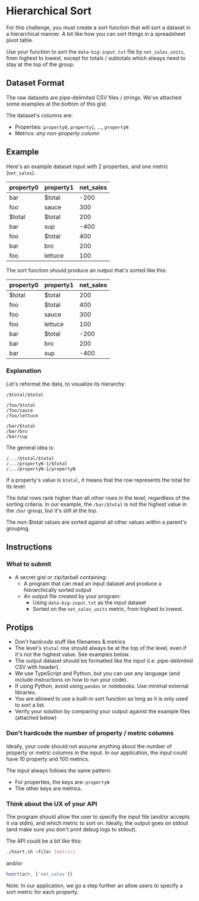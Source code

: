 # Hierarchical Sort

For this challenge, you must create a sort function that will sort a dataset in a hierarchical manner.
A bit like how you can sort things in a spreadsheet pivot table.

Use your function to sort the `data-big-input.txt` file by `net_sales_units`, from highest to lowest,
except for totals / subtotals which always need to stay at the top of the group.


## Dataset Format

The raw datasets are pipe-delimited CSV files / strings. We've attached some examples at the bottom of this gist.

The dataset's columns are:
- Properties: `property0`, `property1`, ..., `propertyN`
- Metrics: _any non-property column_


## Example

Here's an example dataset input with 2 properties, and one metric (`net_sales`).

|property0|property1|net_sales|
|---------|---------|-----|
| bar     | $total  | -200|
| foo     | sauce   |  300|
| $total  | $total  |  200|
| bar     | sup     | -400|
| foo     | $total  |  400|
| bar     | bro     |  200|
| foo     | lettuce |  100|

The sort function should produce an output that's sorted like this:

|property0|property1|net_sales|
|---------|---------|-----|
| $total  | $total  |  200|
| foo     | $total  |  400|
| foo     | sauce   |  300|
| foo     | lettuce |  100|
| bar     | $total  | -200|
| bar     | bro     |  200|
| bar     | sup     | -400|

### Explanation

Let's reformat the data, to visualize its hierarchy:

```
/$total/$total

/foo/$total
/foo/sauce
/foo/lettuce

/bar/$total
/bar/bro
/bar/sup
```

The general idea is:

```
/.../$total/$total
/.../propertyN-1/$total
/.../propertyN-1/propertyN
```

If a property's value is `$total`, it means that the row represents the total for its level.

The total rows rank higher than all other rows in the level, regardless of the sorting criteria. In our example, the `/bar/$total` is not the highest value in the `/bar` group, but it's still at the top.

The non-$total values are sorted against all other values within a parent's grouping.


## Instructions

### What to submit

- A secret gist or zip/tarball containing:
  - A program that can read an input dataset and produce a hierarchically sorted output
  - An output file created by your program:
    - Using `data-big-input.txt` as the input dataset
    - Sorted on the `net_sales_units` metric, from highest to lowest.

## Protips

- Don't hardcode stuff like filenames & metrics
- The level's `$total` row should always be at the top of the level, even if it's not the highest value. See examples below.
- The output dataset should be formatted like the input (i.e. pipe-delimited CSV with header).
- We use TypeScript and Python, but you can use any language (and include instructions on how to run your code).
- If using Python, avoid using `pandas` or notebooks. Use minimal external libraries.
- You are allowed to use a built-in sort function as long as it is only used to sort a list.
- Verify your solution by comparing your output against the example files (attached below)

### Don't hardcode the number of property / metric columns

Ideally, your code should not assume anything about the number of property or metric columns in the input. In our application, the input could have 10 property and 100 metrics.

The input always follows the same pattern:

- For properties, the keys are: `propertyN`
- The other keys are metrics.


### Think about the UX of your API

The program should allow the user to specify the input file (and/or accepts it via stdin), and which metric to sort on.
Ideally, the output goes on stdout (and make sure you don't print debug logs to stdout).


The API could be a bit like this:

```bash
./hsort.sh <file> [metric]
```

and/or

```typescript
hsort(arr, ['net_sales'])
```

Note: In our application, we go a step further an allow users to specify a sort metric for each property.